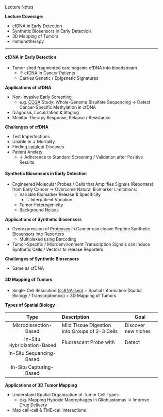 Lecture Notes

**Lecture Coverage:**
- cfDNA in Early Detection
- Synthetic Biosensors in Early Detection
- 3D Mapping of Tumors
- Immunotherapy

---
#### **cfDNA in Early Detection**
- Tumor shed fragmented carcinogenic cfDNA into bloodstream
	- ↑ cfDNA in Cancer Patients
	- Carries Genetic / Epigenetic Signatures

**Applications of cfDNA**
- Non-Invasive Early Screening
	- e.g. <abbr Title="Circulating Cell-Free Genome Atlas">CCGA</abbr> Study: Whole-Genome Bisulfate Sequencing → Detect Cancer-Specific Methylation in cfDNA
- Diagnosis, Localization & Staging
- Monitor Therapy Response, Relapse / Resistance

**Challenges of cfDNA**
- Test Imperfections
- Unable in ↓ Mortality
- Finding <abbr Title="Showing Little to No Progression">Indolent</abbr> Diseases
- Patient Anxiety
	- ↓ Adherence to Standard Screening / Validation after Positive Results


#### **Synthetic Biosensors in Early Detection**
- Engineered Molecular Probes / Cells that Amplifies Signals (Reporters) from Early Cancer → Overcome Natural Biomarker Limitations:
	- Variable Biomarker Release & Specificity
		- ∵ Interpatient Variation
	- Tumor Heterogenicity
	- Background Noises

**Applications of Synthetic Biosensors**
- Overexpression of <abbr Title="e.g. Matrix Metalloproteinase">Proteases</abbr> in Cancer can cleave Peptide Synthetic Biosensors into Reporters
	- Multiplexed using Barcoding
- Tumor-Specific / Microenvironment Transcription Signals can induce Synthetic Cells / Vectors to release Reporters

**Challenges of Synthetic Biosensors**
- Same as cfDNA


#### **3D Mapping of Tumors**
- Single-Cell Resolution (<abbr Title="Single-Cell RNA Sequencing">scRNA-seq</abbr>) + Spatial Information (Spatial Biology / Transcriptomics) = 3D Mapping of Tumors

**Types of Spatial Biology**

|            Type             | Description                                    | Goal                |
| :-------------------------: | :--------------------------------------------- | ------------------- |
|    Microdissection-Based    | Mild Tissue Digestion into Groups of 2-3 Cells | Discover new niches |
| In-Situ Hybridization-Based | Fluorescent Probe with                         | Detect              |
|  In-Situ Sequencing-Based   |                                                |                     |
|   In-Situ Capturing-Based   |                                                |                     |

**Applications of 3D Tumor Mapping**
- Understand Spatial Organization of Tumor Cell Types
	- e.g. Mapping Hypoxic Macrophages in Glioblastomas → Improve Drug Delivery
- Map cell-cell & TME-cell interactions
